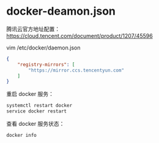 # docker-deamon.json

腾讯云官方地址配置：
https://cloud.tencent.com/document/product/1207/45596

vim /etc/docker/daemon.json

```json
{
    "registry-mirrors": [
        "https://mirror.ccs.tencentyun.com"
    ]
}
```

重启 docker 服务：

```bash
systemctl restart docker
service docker restart
```

查看 docker 服务状态：

```bash
docker info
```